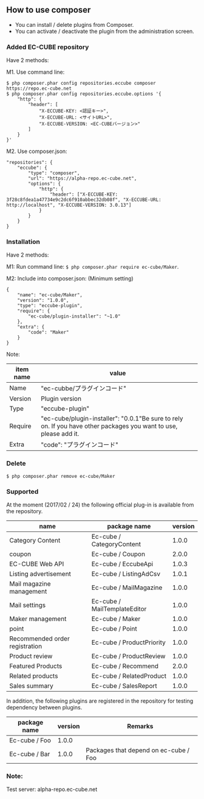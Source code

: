 ## How to use composer
- You can install / delete plugins from Composer. 
- You can activate / deactivate the plugin from the administration screen.

### Added EC-CUBE repository

Have 2 methods:

M1. Use command line:
```
$ php composer.phar config repositories.eccube composer https://repo.ec-cube.net
$ php composer.phar config repositories.eccube.options '{
    "http": {
        "header": [
            "X-ECCUBE-KEY: <認証キー>",
            "X-ECCUBE-URL: <サイトURL>",
            "X-ECCUBE-VERSION: <EC-CUBEバージョン>"
        ]
    }
}'
```

M2. Use composer.json:

```
"repositories": {
    "eccube": {
        "type": "composer",
        "url": "https://alpha-repo.ec-cube.net",
        "options": {
            "http": {
                "header": ["X-ECCUBE-KEY: 3f28c8fdea1a47734e9c2dc6f910abbec32db08f", "X-ECCUBE-URL: http://localhost", "X-ECCUBE-VERSION: 3.0.13"]
            }
        }
    }
}
```
### Installation

Have 2 methods:

M1: Run command line: `$ php composer.phar require ec-cube/Maker`.

M2: Include into composer.json: (Minimum setting)
```
{
    "name": "ec-cube/Maker",
    "version": "1.0.0",
    "type": "eccube-plugin",
    "require": {
        "ec-cube/plugin-installer": "~1.0"
    },
    "extra": {
        "code": "Maker"
    }
}
```
Note:

item name | value
-- | --
Name | "ec-cubbe/プラグインコード"
Version | Plugin version
Type | "eccube-plugin"
Require | "ec-cube/plugin-installer": "0.0.1"Be sure to rely on. If you have other packages you want to use, please add it.
Extra | "code": "プラグインコード"

### Delete

`$ php composer.phar remove ec-cube/Maker`

### Supported

At the moment (2017/02 / 24) the following official plug-in is available from the repository.

name | package name | version
-- | -- | --
Category Content | Ec-cube / CategoryContent | 1.0.0
coupon | Ec-cube / Coupon | 2.0.0
EC-CUBE Web API | Ec-cube / EccubeApi | 1.0.3
Listing advertisement | Ec-cube / ListingAdCsv | 1.0.1
Mail magazine management | Ec-cube / MailMagazine | 1.0.0
Mail settings | Ec-cube / MailTemplateEditor | 1.0.0
Maker management | Ec-cube / Maker | 1.0.0
point | Ec-cube / Point | 1.0.0
Recommended order registration | Ec-cube / ProductPriority | 1.0.0
Product review | Ec-cube / ProductReview | 1.0.0
Featured Products | Ec-cube / Recommend | 2.0.0
Related products | Ec-cube / RelatedProduct | 1.0.0
Sales summary | Ec-cube / SalesReport | 1.0.0

In addition, the following plugins are registered in the repository for testing dependency between plugins.

package name | version | Remarks
-- | -- | --
Ec-cube / Foo | 1.0.0 |  
Ec-cube / Bar | 1.0.0 | Packages that depend on ec-cube / Foo

### Note: 
Test server: alpha-repo.ec-cube.net